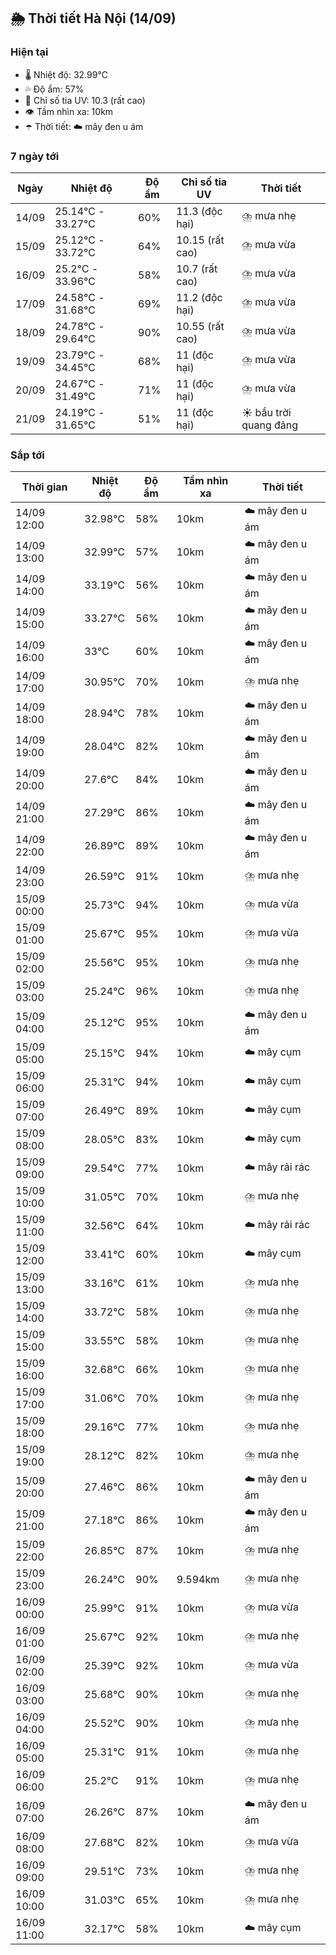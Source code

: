 ## 🌦️ Thời tiết Hà Nội (14/09)

### Hiện tại

- 🌡️ Nhiệt độ: 32.99℃
- 💦 Độ ẩm: 57%
- 🌟 Chỉ số tia UV: 10.3 (rất cao)
- 👁️ Tầm nhìn xa: 10km
- ☂️ Thời tiết: ☁️ mây đen u ám

### 7 ngày tới

| Ngày | Nhiệt độ | Độ ẩm | Chỉ số tia UV | Thời tiết |
| --- | --- | --- | --- | --- |
| 14/09 | 25.14℃ - 33.27℃ | 60% | 11.3 (độc hại) | ⛈️ mưa nhẹ |
| 15/09 | 25.12℃ - 33.72℃ | 64% | 10.15 (rất cao) | ⛈️ mưa vừa |
| 16/09 | 25.2℃ - 33.96℃ | 58% | 10.7 (rất cao) | ⛈️ mưa vừa |
| 17/09 | 24.58℃ - 31.68℃ | 69% | 11.2 (độc hại) | ⛈️ mưa vừa |
| 18/09 | 24.78℃ - 29.64℃ | 90% | 10.55 (rất cao) | ⛈️ mưa vừa |
| 19/09 | 23.79℃ - 34.45℃ | 68% | 11 (độc hại) | ⛈️ mưa vừa |
| 20/09 | 24.67℃ - 31.49℃ | 71% | 11 (độc hại) | ⛈️ mưa vừa |
| 21/09 | 24.19℃ - 31.65℃ | 51% | 11 (độc hại) | ☀️ bầu trời quang đãng |

### Sắp tới

| Thời gian | Nhiệt độ | Độ ẩm | Tầm nhìn xa | Thời tiết |
| --- | --- | --- | --- | --- |
| 14/09 12:00 | 32.98℃ | 58% | 10km | ☁️ mây đen u ám |
| 14/09 13:00 | 32.99℃ | 57% | 10km | ☁️ mây đen u ám |
| 14/09 14:00 | 33.19℃ | 56% | 10km | ☁️ mây đen u ám |
| 14/09 15:00 | 33.27℃ | 56% | 10km | ☁️ mây đen u ám |
| 14/09 16:00 | 33℃ | 60% | 10km | ☁️ mây đen u ám |
| 14/09 17:00 | 30.95℃ | 70% | 10km | ⛈️ mưa nhẹ |
| 14/09 18:00 | 28.94℃ | 78% | 10km | ☁️ mây đen u ám |
| 14/09 19:00 | 28.04℃ | 82% | 10km | ☁️ mây đen u ám |
| 14/09 20:00 | 27.6℃ | 84% | 10km | ☁️ mây đen u ám |
| 14/09 21:00 | 27.29℃ | 86% | 10km | ☁️ mây đen u ám |
| 14/09 22:00 | 26.89℃ | 89% | 10km | ☁️ mây đen u ám |
| 14/09 23:00 | 26.59℃ | 91% | 10km | ⛈️ mưa nhẹ |
| 15/09 00:00 | 25.73℃ | 94% | 10km | ⛈️ mưa vừa |
| 15/09 01:00 | 25.67℃ | 95% | 10km | ⛈️ mưa vừa |
| 15/09 02:00 | 25.56℃ | 95% | 10km | ⛈️ mưa nhẹ |
| 15/09 03:00 | 25.24℃ | 96% | 10km | ⛈️ mưa nhẹ |
| 15/09 04:00 | 25.12℃ | 95% | 10km | ☁️ mây đen u ám |
| 15/09 05:00 | 25.15℃ | 94% | 10km | ☁️ mây cụm |
| 15/09 06:00 | 25.31℃ | 94% | 10km | ☁️ mây cụm |
| 15/09 07:00 | 26.49℃ | 89% | 10km | ☁️ mây cụm |
| 15/09 08:00 | 28.05℃ | 83% | 10km | ☁️ mây cụm |
| 15/09 09:00 | 29.54℃ | 77% | 10km | ☁️ mây rải rác |
| 15/09 10:00 | 31.05℃ | 70% | 10km | ⛈️ mưa nhẹ |
| 15/09 11:00 | 32.56℃ | 64% | 10km | ☁️ mây rải rác |
| 15/09 12:00 | 33.41℃ | 60% | 10km | ☁️ mây cụm |
| 15/09 13:00 | 33.16℃ | 61% | 10km | ⛈️ mưa nhẹ |
| 15/09 14:00 | 33.72℃ | 58% | 10km | ⛈️ mưa nhẹ |
| 15/09 15:00 | 33.55℃ | 58% | 10km | ⛈️ mưa nhẹ |
| 15/09 16:00 | 32.68℃ | 66% | 10km | ⛈️ mưa nhẹ |
| 15/09 17:00 | 31.06℃ | 70% | 10km | ⛈️ mưa nhẹ |
| 15/09 18:00 | 29.16℃ | 77% | 10km | ⛈️ mưa nhẹ |
| 15/09 19:00 | 28.12℃ | 82% | 10km | ⛈️ mưa nhẹ |
| 15/09 20:00 | 27.46℃ | 86% | 10km | ☁️ mây đen u ám |
| 15/09 21:00 | 27.18℃ | 86% | 10km | ☁️ mây đen u ám |
| 15/09 22:00 | 26.85℃ | 87% | 10km | ⛈️ mưa nhẹ |
| 15/09 23:00 | 26.24℃ | 90% | 9.594km | ⛈️ mưa nhẹ |
| 16/09 00:00 | 25.99℃ | 91% | 10km | ⛈️ mưa vừa |
| 16/09 01:00 | 25.67℃ | 92% | 10km | ⛈️ mưa nhẹ |
| 16/09 02:00 | 25.39℃ | 92% | 10km | ⛈️ mưa vừa |
| 16/09 03:00 | 25.68℃ | 90% | 10km | ⛈️ mưa nhẹ |
| 16/09 04:00 | 25.52℃ | 90% | 10km | ⛈️ mưa nhẹ |
| 16/09 05:00 | 25.31℃ | 91% | 10km | ⛈️ mưa nhẹ |
| 16/09 06:00 | 25.2℃ | 91% | 10km | ⛈️ mưa nhẹ |
| 16/09 07:00 | 26.26℃ | 87% | 10km | ☁️ mây đen u ám |
| 16/09 08:00 | 27.68℃ | 82% | 10km | ⛈️ mưa vừa |
| 16/09 09:00 | 29.51℃ | 73% | 10km | ⛈️ mưa nhẹ |
| 16/09 10:00 | 31.03℃ | 65% | 10km | ⛈️ mưa nhẹ |
| 16/09 11:00 | 32.17℃ | 58% | 10km | ☁️ mây cụm |
